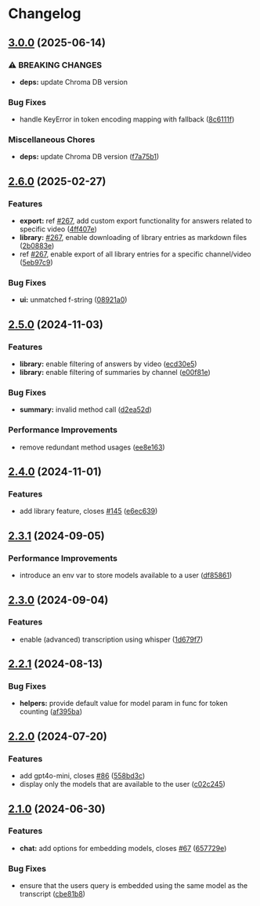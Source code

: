 # Changelog

## [3.0.0](https://github.com/sudoleg/YouTubeGPT/compare/v2.6.0...v3.0.0) (2025-06-14)


### ⚠ BREAKING CHANGES

* **deps:** update Chroma DB version

### Bug Fixes

* handle KeyError in token encoding mapping with fallback ([8c6111f](https://github.com/sudoleg/YouTubeGPT/commit/8c6111fe9e00145223d65f50189d3749fc6e96bf))


### Miscellaneous Chores

* **deps:** update Chroma DB version ([f7a75b1](https://github.com/sudoleg/YouTubeGPT/commit/f7a75b1633874dee578e0f64f14bfb3d6cddff19))

## [2.6.0](https://github.com/sudoleg/YouTubeGPT/compare/v2.5.0...v2.6.0) (2025-02-27)


### Features

* **export:** ref [#267](https://github.com/sudoleg/YouTubeGPT/issues/267), add custom export functionality for answers related to specific video ([4ff407e](https://github.com/sudoleg/YouTubeGPT/commit/4ff407e5a6cd3cd47d4226ce65f87e0daa5e0150))
* **library:** [#267](https://github.com/sudoleg/YouTubeGPT/issues/267), enable downloading of library entries as markdown files ([2b0883e](https://github.com/sudoleg/YouTubeGPT/commit/2b0883e3007c0419cab8c912d2d8a421742f43a0))
* ref [#267](https://github.com/sudoleg/YouTubeGPT/issues/267), enable export of all library entries for a specific channel/video ([5eb97c9](https://github.com/sudoleg/YouTubeGPT/commit/5eb97c99a6fc5fce2dbf86d45103c109a1ac9d33))


### Bug Fixes

* **ui:** unmatched f-string ([08921a0](https://github.com/sudoleg/YouTubeGPT/commit/08921a04408dd77711be1d93c105804ef898747a))

## [2.5.0](https://github.com/sudoleg/YouTubeGPT/compare/v2.4.0...v2.5.0) (2024-11-03)


### Features

* **library:** enable filtering of answers by video ([ecd30e5](https://github.com/sudoleg/YouTubeGPT/commit/ecd30e5244b9fb7e9eabf3c256d96a8625bf356f))
* **library:** enable filtering of summaries by channel ([e00f81e](https://github.com/sudoleg/YouTubeGPT/commit/e00f81eabe3ef13956f50997a9cd2ce0dce59dbf))


### Bug Fixes

* **summary:** invalid method call ([d2ea52d](https://github.com/sudoleg/YouTubeGPT/commit/d2ea52db381d775ac5b48daff09669009bac4301))


### Performance Improvements

* remove redundant method usages ([ee8e163](https://github.com/sudoleg/YouTubeGPT/commit/ee8e1637f8def15bc4aae28ccf78b1934991b586))

## [2.4.0](https://github.com/sudoleg/YouTubeGPT/compare/v2.3.1...v2.4.0) (2024-11-01)


### Features

* add library feature, closes [#145](https://github.com/sudoleg/YouTubeGPT/issues/145) ([e6ec639](https://github.com/sudoleg/YouTubeGPT/commit/e6ec6396545cba98ba00cec34486f0fd816a962a))

## [2.3.1](https://github.com/sudoleg/YouTubeGPT/compare/v2.3.0...v2.3.1) (2024-09-05)


### Performance Improvements

* introduce an env var to store models available to a user ([df85861](https://github.com/sudoleg/YouTubeGPT/commit/df858613650a78f52b40c114de729b34b39be40a))

## [2.3.0](https://github.com/sudoleg/YouTubeGPT/compare/v2.2.1...v2.3.0) (2024-09-04)


### Features

* enable (advanced) transcription using whisper ([1d679f7](https://github.com/sudoleg/YouTubeGPT/commit/1d679f7fd17064fbd659fafda5813ce58abd7724))

## [2.2.1](https://github.com/sudoleg/YouTubeGPT/compare/v2.2.0...v2.2.1) (2024-08-13)


### Bug Fixes

* **helpers:** provide default value for model param in func for token counting ([af395ba](https://github.com/sudoleg/YouTubeGPT/commit/af395baabcc416eb0fa20748bedfb16113c2962d))

## [2.2.0](https://github.com/sudoleg/ytai/compare/v2.1.0...v2.2.0) (2024-07-20)


### Features

* add gpt4o-mini, closes [#86](https://github.com/sudoleg/ytai/issues/86) ([558bd3c](https://github.com/sudoleg/ytai/commit/558bd3c05bd46d60bd351b012d838236de87a6d5))
* display only the models that are available to the user ([c02c245](https://github.com/sudoleg/ytai/commit/c02c245b67b4c976fc8d01b793fda00f58963354))

## [2.1.0](https://github.com/sudoleg/ytai/compare/v2.0.0...v2.1.0) (2024-06-30)


### Features

* **chat:** add options for embedding models, closes [#67](https://github.com/sudoleg/ytai/issues/67) ([657729e](https://github.com/sudoleg/ytai/commit/657729e07797eeae7c15061fda08a7126e0fe637))


### Bug Fixes

* ensure that the users query is embedded using the same model as the transcript ([cbe81b8](https://github.com/sudoleg/ytai/commit/cbe81b8e65448781e5fd1b54ed17275027931dd6))
